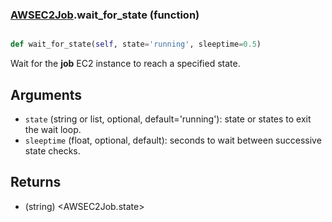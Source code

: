 ### [AWSEC2Job](AWSEC2Job.md).wait_for_state (function)


```py

def wait_for_state(self, state='running', sleeptime=0.5)

```



Wait for the **job** EC2 instance to reach a specified state.

Arguments
----------
* `state` (string or list, optional, default='running'): state or states
    to exit the wait loop.
* `sleeptime` (float, optional, default): seconds to wait between
    successive state checks.

Returns
----------
* (string) &lt;AWSEC2Job.state&gt;

